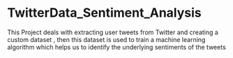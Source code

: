 # TwitterData_Sentiment_Analysis
This Project deals with extracting user tweets from Twitter and creating a custom dataset , then this dataset is used to train a machine learning algorithm which helps us to identify the underlying sentiments of the tweets
